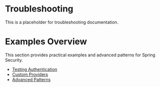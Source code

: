 # Troubleshooting

This is a placeholder for troubleshooting documentation.
# Examples Overview

This section provides practical examples and advanced patterns for Spring Security.

- [Testing Authentication](testing-auth.md)
- [Custom Providers](custom-providers.md)
- [Advanced Patterns](advanced-patterns.md)

